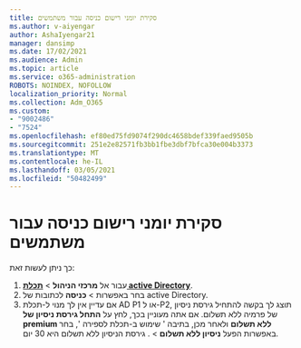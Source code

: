 ```yaml
---
title: סקירת יומני רישום כניסה עבור משתמשים
ms.author: v-aiyengar
author: AshaIyengar21
manager: dansimp
ms.date: 17/02/2021
ms.audience: Admin
ms.topic: article
ms.service: o365-administration
ROBOTS: NOINDEX, NOFOLLOW
localization_priority: Normal
ms.collection: Adm_O365
ms.custom:
- "9002486"
- "7524"
ms.openlocfilehash: ef80ed75fd9074f290dc4658bdef339faed9505b
ms.sourcegitcommit: 251e2e82571fb3bb1fbe3dbf7bfca30e004b3373
ms.translationtype: MT
ms.contentlocale: he-IL
ms.lasthandoff: 03/05/2021
ms.locfileid: "50482499"
---
```

# <a name="review-sign-in-logs-for-users"></a>סקירת יומני רישום כניסה עבור משתמשים

כך ניתן לעשות זאת:

1. עבור אל **מרכזי הניהול**  >  **[תכלת active Directory](https://go.microsoft.com/fwlink/p/?linkid=2067268)**.
1. בחר באפשרות  >  **כניסה** לכתובות של active Directory.
1. אם עדיין אין לך מנוי ל-תכלת AD P1 או ל-P2, תוצג לך בקשה להתחיל גירסת ניסיון של פרמיה ללא תשלום. אם אתה מעוניין בכך, לחץ על **התחל גירסת ניסיון של premium ללא תשלום** ולאחר מכן, בתיבה ' שימוש ב-תכלת לספירה ', בחר באפשרות הפעל **ניסיון ללא תשלום**  >  . גירסת הניסיון ללא תשלום היא 30 יום.